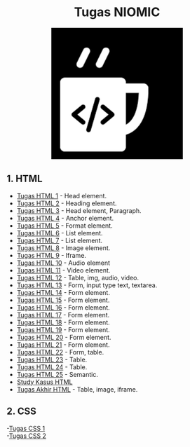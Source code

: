 <h1 align="center">Tugas NIOMIC</h1>
<p align="center">
    <img src="/img/download.png" alt="Image failed to load" width="300px">
</p>

## 1. HTML
- [Tugas HTML 1](https://github.com/yoviarpauzi/html-tugas1-niomic) - Head element.
- [Tugas HTML 2](https://github.com/yoviarpauzi/html-tugas2-niomic) - Heading element.
- [Tugas HTML 3](https://github.com/yoviarpauzi/html-niomic-tugas3) - Head element, Paragraph.
- [Tugas HTML 4](https://github.com/yoviarpauzi/html-tugas4-niomic) - Anchor element.
- [Tugas HTML 5](https://github.com/yoviarpauzi/html-tugas5-niomic) - Format element.
- [Tugas HTML 6](https://github.com/yoviarpauzi/html-tugas6-niomic) - List element.
- [Tugas HTML 7](https://github.com/yoviarpauzi/html-tugas7-niomic) - List element.
- [Tugas HTML 8](https://github.com/yoviarpauzi/html-tugas8-niomic) - Image element.
- [Tugas HTML 9](https://github.com/yoviarpauzi/html-tugas9-niomic) - Iframe.
- [Tugas HTML 10](https://github.com/yoviarpauzi/html-tugas10-niomic) - Audio element
- [Tugas HTML 11](https://github.com/yoviarpauzi/html-tugas11-niomic) - Video element.
- [Tugas HTML 12](https://github.com/yoviarpauzi/html-tugas12-niomic) - Table, img, audio, video.
- [Tugas HTML 13](https://github.com/yoviarpauzi/html-tugas13-niomic) - Form, input type text, textarea.
- [Tugas HTML 14](https://github.com/yoviarpauzi/html-tugas14-niomic) - Form element.
- [Tugas HTML 15](https://github.com/yoviarpauzi/html-tugas15-niomic) - Form element.
- [Tugas HTML 16](https://github.com/yoviarpauzi/html-tugas16-niomic) - Form element.
- [Tugas HTML 17](https://github.com/yoviarpauzi/html-tugas17-niomic) - Form element.
- [Tugas HTML 18](https://github.com/yoviarpauzi/html-tugas18-niomic) - Form element.
- [Tugas HTML 19](https://github.com/yoviarpauzi/html-tugas19-niomic) - Form element.
- [Tugas HTML 20](https://github.com/yoviarpauzi/html-tugas20-niomic) - Form element.
- [Tugas HTML 21](https://github.com/yoviarpauzi/html-tugas21-niomic) - Form element.
- [Tugas HTML 22](https://github.com/yoviarpauzi/html-tugas22-niomic) - Form, table.
- [Tugas HTML 23](https://github.com/yoviarpauzi/html-tugas23-niomic) - Table.
- [Tugas HTML 24](https://github.com/yoviarpauzi/html-tugas24-niomic) - Table.
- [Tugas HTML 25](https://github.com/yoviarpauzi/html-tugas25-niomic) - Semantic.
- [Study Kasus HTML](https://github.com/yoviarpauzi/html-studykasus-niomic)
- [Tugas Akhir HTML](https://github.com/yoviarpauzi/html-tugasakhir-niomic) - Table, image, iframe.

## 2. CSS
-[Tugas CSS 1](https://github.com/yoviarpauzi/css-tugas1-niomic) <br>
-[Tugas CSS 2](https://github.com/yoviarpauzi/css-tugas2-niomic) <br>
